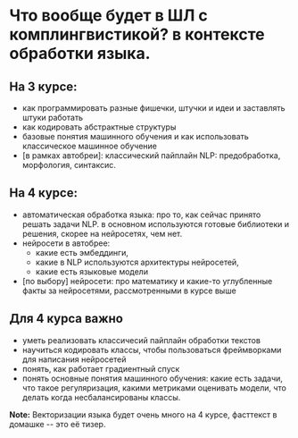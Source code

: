 # Что вообще будет в ШЛ с комплингвистикой? в контексте обработки языка.

## На 3 курсе: 
* как программировать разные фишечки, штучки и идеи и заставлять штуки работать
* как кодировать абстрактные структуры
* базовые понятия машинного обучения и как использовать классическое машинное обучение
* [в рамках автобреи]: классический пайплайн NLP: предобработка, морфология, синтаксис.

## На 4 курсе:
* автоматическая обработка языка: про то, как сейчас принято решать задачи NLP. в основном используются готовые библиотеки и решения, скорее на нейросетях, чем нет.
* нейросети в автобрее: 
	* какие есть эмбеддинги, 
	* какие в NLP используются архитектуры нейросетей, 
	* какие есть языковые модели
* [по выбору] нейросети: про математику и какие-то углубленные факты за нейросетями, рассмотренными в курсе выше

## Для 4 курса важно 
* уметь реализовать классичесий пайплайн обработки текстов
* научиться кодировать классы, чтобы пользоваться фреймворками для написания нейросетей
* понять, как работает градиентный спуск
* понять основные понятия машинного обучения: какие есть задачи, что такое регуляризация, какими метриками оценивать модели, что делать когда несбалансированы классы.

**Note:** Векторизации языка будет очень много на 4 курсе, фасттекст в домашке -- это её тизер.
